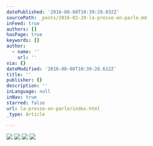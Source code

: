 ```yaml
---
datePublished: '2016-08-08T10:39:29.032Z'
sourcePath: _posts/2016-02-29-la-presse-en-parle.md
inFeed: true
authors: []
hasPage: true
keywords: []
author:
  - name: ''
    url: ''
via: {}
dateModified: '2016-08-08T10:39:28.612Z'
title: ''
publisher: {}
description: ''
inLanguage: null
inNav: true
starred: false
url: la-presse-en-parle/index.html
_type: Article

---
```

![](https://the-grid-user-content.s3-us-west-2.amazonaws.com/652aa2b4-6769-4cb2-bb06-02ea325c15ac.gif)
![](https://the-grid-user-content.s3-us-west-2.amazonaws.com/77d68cae-0b28-438e-99fe-bdfe6858e317.gif)
![](https://the-grid-user-content.s3-us-west-2.amazonaws.com/4c156a89-4fc7-47ec-94a6-76c3c326d7f7.png)
![](https://the-grid-user-content.s3-us-west-2.amazonaws.com/92b2cdcd-a231-4c2d-a39f-501a29e1770a.jpg)